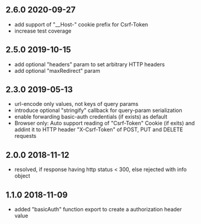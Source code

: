 ## 2.6.0 2020-09-27
* add support of "__Host-" cookie prefix for Csrf-Token
* increase test coverage

## 2.5.0 2019-10-15
* add optional "headers" param to set arbitrary HTTP headers
* add optional "maxRedirect" param

## 2.3.0 2019-05-13
* url-encode only values, not keys of query params
* introduce optional "stringify" callback for query-param serialization
* enable forwarding basic-auth credentials (if exists) as default
* Browser only: Auto support reading of "Csrf-Token" Cookie (if exits) and addint it to
HTTP header "X-Csrf-Token" of POST, PUT and DELETE requests

## 2.0.0 2018-11-12
* resolved, if response having http status < 300, else rejected with info object

## 1.1.0 2018-11-09
* added "basicAuth" function export to create a authorization header value
